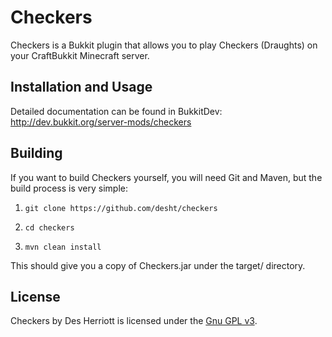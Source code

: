 # Checkers

Checkers is a Bukkit plugin that allows you to play Checkers (Draughts) on your CraftBukkit Minecraft server.
 
## Installation and Usage

Detailed documentation can be found in BukkitDev: http://dev.bukkit.org/server-mods/checkers

## Building

If you want to build Checkers yourself, you will need Git and Maven, but the build process is very simple:

1) ```git clone https://github.com/desht/checkers```

2) ```cd checkers```

3) ```mvn clean install```

This should give you a copy of Checkers.jar under the target/ directory.

## License

Checkers by Des Herriott is licensed under the [Gnu GPL v3](http://www.gnu.org/licenses/gpl-3.0.html). 

